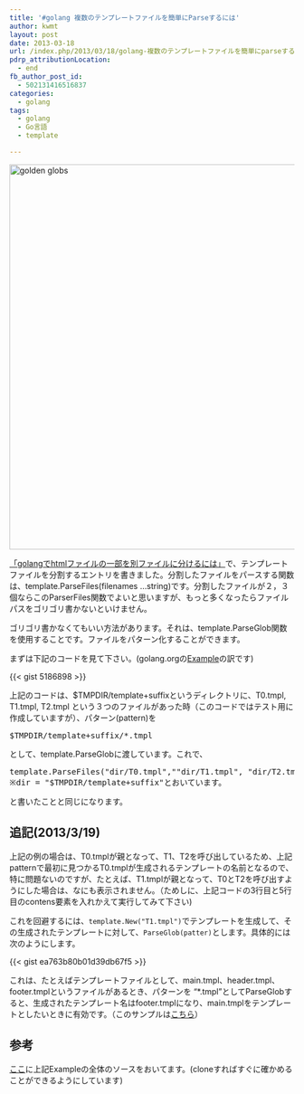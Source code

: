 ```yaml
---
title: '#golang 複数のテンプレートファイルを簡単にParseするには'
author: kwmt
layout: post
date: 2013-03-18
url: /index.php/2013/03/18/golang-複数のテンプレートファイルを簡単にparseするに/
pdrp_attributionLocation:
  - end
fb_author_post_id:
  - 502131416516837
categories:
  - golang
tags:
  - golang
  - Go言語
  - template

---
```

<img class="alignnone size-full wp-image-411" alt="golden globs" src="http://kwmt27.net/wp-content/uploads/2013/03/golden_globs.jpg" width="1024" height="681" srcset="http://kwmt27.net/wp-content/uploads/2013/03/golden_globs-451x300.jpg 451w, http://kwmt27.net/wp-content/uploads/2013/03/golden_globs-300x199.jpg 300w, http://kwmt27.net/wp-content/uploads/2013/03/golden_globs-624x414.jpg 624w, http://kwmt27.net/wp-content/uploads/2013/03/golden_globs.jpg 1024w" sizes="(max-width: 1024px) 100vw, 1024px" />

[「golangでhtmlファイルの一部を別ファイルに分けるには」][1]で、テンプレートファイルを分割するエントリを書きました。分割したファイルをパースする関数は、template.ParseFiles(filenames &#8230;string)です。分割したファイルが２，３個ならこのParserFiles関数でよいと思いますが、もっと多くなったらファイルパスをゴリゴリ書かないといけません。 

ゴリゴリ書かなくてもいい方法があります。それは、template.ParseGlob関数を使用することです。ファイルをパターン化することができます。
  
まずは下記のコードを見て下さい。(golang.orgの[Example][2]の訳です) 


{{< gist 5186898 >}}

上記のコードは、$TMPDIR/template+suffixというディレクトリに、T0.tmpl, T1.tmpl, T2.tmpl という３つのファイルがあった時（このコードではテスト用に作成していますが）、パターン(pattern)を 

<pre class="go">$TMPDIR/template+suffix/*.tmpl
</pre>

として、template.ParseGlobに渡しています。これで、 

<pre class="go">template.ParseFiles("dir/T0.tmpl",""dir/T1.tmpl", "dir/T2.tmpl")
※dir = "$TMPDIR/template+suffix"とおいています。
</pre>

と書いたことと同じになります。 

## 追記(2013/3/19)

上記の例の場合は、T0.tmplが親となって、T1、T2を呼び出しているため、上記patternで最初に見つかるT0.tmplが生成されるテンプレートの名前となるので、特に問題ないのですが、たとえば、T1.tmplが親となって、T0とT2を呼び出すようにした場合は、なにも表示されません。（ためしに、上記コードの3行目と5行目のcontens要素を入れかえて実行してみて下さい) 

これを回避するには、`template.New("T1.tmpl")`でテンプレートを生成して、その生成されたテンプレートに対して、`ParseGlob(patter)`とします。具体的には次のようにします。 

{{< gist ea763b80b01d39db67f5 >}}

これは、たとえばテンプレートファイルとして、main.tmpl、header.tmpl、footer.tmplというファイルがあるとき、パターンを &#8220;*.tmpl&#8221;としてParseGlobすると、生成されたテンプレート名はfooter.tmplになり、main.tmplをテンプレートとしたいときに有効です。（このサンプルは[こちら][3]） 

## 参考

[ここ][4]に上記Exampleの全体のソースをおいてます。(cloneすればすぐに確かめることができるようにしています)

 [1]: http://kwmt27.net/index.php/2012/06/05/golang%e3%81%a7html%e3%83%95%e3%82%a1%e3%82%a4%e3%83%ab%e3%81%ae%e4%b8%80%e9%83%a8%e3%82%92%e5%88%a5%e3%83%95%e3%82%a1%e3%82%a4%e3%83%ab%e3%81%ab%e5%88%86%e3%81%91%e3%82%8b%e3%81%ab%e3%81%af/ "golangでhtmlファイルの一部を別ファイルに分けるには"
 [2]: http://golang.org/pkg/text/template/#example_Template_glob
 [3]: https://github.com/golang-samples/template/tree/master/parseglob
 [4]: https://github.com/kwmt/golangwiki/blob/master/src/pkg/text/template/exampletemplate_glob.go